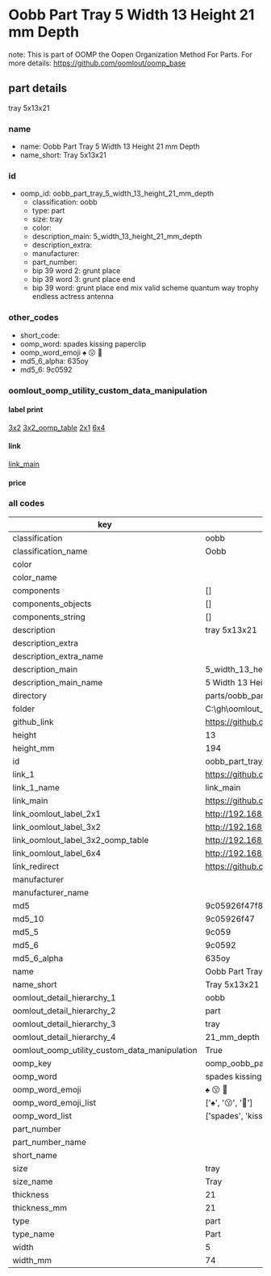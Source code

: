 # Oobb Part Tray 5 Width 13 Height 21 mm Depth  

note: This is part of OOMP the Oopen Organization Method For Parts. For more details: https://github.com/oomlout/oomp_base

##  part details
  



tray 5x13x21



### name
* name: Oobb Part Tray 5 Width 13 Height 21 mm Depth
* name_short: Tray 5x13x21 
### id
* oomp_id: oobb_part_tray_5_width_13_height_21_mm_depth
  * classification: oobb
  * type: part
  * size: tray
  * color: 
  * description_main: 5_width_13_height_21_mm_depth
  * description_extra: 
  * manufacturer: 
  * part_number: 
  * bip 39 word 2: grunt place
  * bip 39 word 3: grunt place end
  * bip 39 word: grunt place end mix valid scheme quantum way trophy endless actress antenna

### other_codes
* short_code: 
* oomp_word: spades kissing paperclip
* oomp_word_emoji :spades: :kissing: :paperclip:
* md5_6_alpha: 635oy
* md5_6: 9c0592






### oomlout_oomp_utility_custom_data_manipulation
#### label print
[3x2](http://192.168.1.245:1112/?label=oomp%20635oy)
[3x2_oomp_table](http://192.168.1.108:1112/?label=oomp%20635oy)
[2x1](http://192.168.1.242:1112/?label=oomp%20635oy)
[6x4](http://192.168.1.55:1112/?label=oomp%20635oy)    

#### link

[link_main](https://github.com/oomlout/oomlout_oobb_version_4_generated_parts/tree/main/navigation_oomp/oobb/part/tray/5_width_13_height_21_mm_depth/part)                              

#### price







### all codes 
| key | value |  
| --- | --- |  
| classification | oobb |  
| classification_name | Oobb |  
| color |  |  
| color_name |  |  
| components | [] |  
| components_objects | [] |  
| components_string | [] |  
| description | tray 5x13x21 |  
| description_extra |  |  
| description_extra_name |  |  
| description_main | 5_width_13_height_21_mm_depth |  
| description_main_name | 5 Width 13 Height 21 mm Depth |  
| directory | parts/oobb_part_tray_5_width_13_height_21_mm_depth |  
| folder | C:\gh\oomlout_oobb_version_4_generated_parts\parts\oobb_part_tray_5_width_13_height_21_mm_depth |  
| github_link | https://github.com/oomlout/oomlout_oomp_part_src/tree/main/parts/oobb_part_tray_5_width_13_height_21_mm_depth |  
| height | 13 |  
| height_mm | 194 |  
| id | oobb_part_tray_5_width_13_height_21_mm_depth |  
| link_1 | https://github.com/oomlout/oomlout_oobb_version_4_generated_parts/tree/main/navigation_oomp/oobb/part/tray/5_width_13_height_21_mm_depth/part |  
| link_1_name | link_main |  
| link_main | https://github.com/oomlout/oomlout_oobb_version_4_generated_parts/tree/main/navigation_oomp/oobb/part/tray/5_width_13_height_21_mm_depth/part |  
| link_oomlout_label_2x1 | http://192.168.1.242:1112/?label=oomp%20635oy |  
| link_oomlout_label_3x2 | http://192.168.1.245:1112/?label=oomp%20635oy |  
| link_oomlout_label_3x2_oomp_table | http://192.168.1.108:1112/?label=oomp%20635oy |  
| link_oomlout_label_6x4 | http://192.168.1.55:1112/?label=oomp%20635oy |  
| link_redirect | https://github.com/oomlout/oomlout_oobb_version_4_generated_parts/tree/main/parts/oobb_tray_05_13_21 |  
| manufacturer |  |  
| manufacturer_name |  |  
| md5 | 9c05926f47f815eb02f868e093297339 |  
| md5_10 | 9c05926f47 |  
| md5_5 | 9c059 |  
| md5_6 | 9c0592 |  
| md5_6_alpha | 635oy |  
| name | Oobb Part Tray 5 Width 13 Height 21 mm Depth |  
| name_short | Tray 5x13x21  |  
| oomlout_detail_hierarchy_1 | oobb |  
| oomlout_detail_hierarchy_2 | part |  
| oomlout_detail_hierarchy_3 | tray |  
| oomlout_detail_hierarchy_4 | 21_mm_depth |  
| oomlout_oomp_utility_custom_data_manipulation | True |  
| oomp_key | oomp_oobb_part_tray_5_width_13_height_21_mm_depth |  
| oomp_word | spades kissing paperclip |  
| oomp_word_emoji | :spades: :kissing: :paperclip: |  
| oomp_word_emoji_list | [':spades:', ':kissing:', ':paperclip:'] |  
| oomp_word_list | ['spades', 'kissing', 'paperclip'] |  
| part_number |  |  
| part_number_name |  |  
| short_name |  |  
| size | tray |  
| size_name | Tray |  
| thickness | 21 |  
| thickness_mm | 21 |  
| type | part |  
| type_name | Part |  
| width | 5 |  
| width_mm | 74 |  
